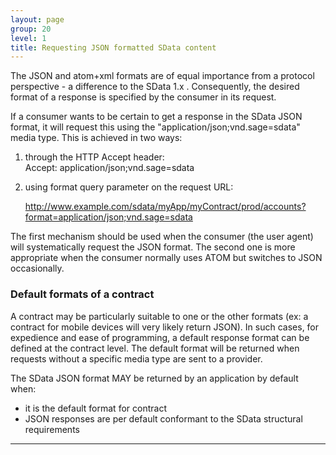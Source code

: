 ```yaml
---
layout: page
group: 20
level: 1
title: Requesting JSON formatted SData content
---
```


The JSON and atom+xml formats are of equal importance from a protocol perspective - a difference to 
the SData 1.x . Consequently, the desired format of a response is specified by the consumer in its 
request. 

If a consumer wants to be certain to get a response in the SData JSON format, it will request this using 
the "application/json;vnd.sage=sdata" media type. This is achieved in two ways:

1. through the HTTP Accept header:   
    Accept: application/json;vnd.sage=sdata 
2. using format query parameter on the request URL:   

     http://www.example.com/sdata/myApp/myContract/prod/accounts?format=application/json;vnd.sage=sdata

The first mechanism should be used when the consumer (the user agent) will systematically request the 
JSON format. The second one is more appropriate when the consumer normally uses ATOM but switches 
to JSON occasionally.

### <a name="default-formats">Default formats of a contract</a>

A contract may be particularly suitable to one or the other formats (ex: a contract for mobile devices will 
very likely return JSON). In such cases, for expedience and ease of programming, a default response 
format can be defined at the contract level. The default format will be returned when requests without a 
specific media type are sent to a provider.

The SData JSON format MAY be returned by an application by default when:

*  it is the default format for contract 
*  JSON responses are per default conformant to the SData structural requirements

***